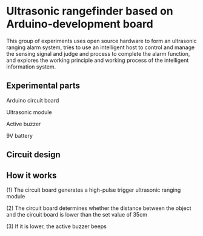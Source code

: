 # Ultrasonic rangefinder based on Arduino-development board

This group of experiments uses open source hardware to form an ultrasonic ranging alarm system, tries to use an intelligent host to control and manage the sensing signal and judge and process to complete the alarm function, and explores the working principle and working process of the intelligent information system.

## Experimental parts


Arduino circuit board

Ultrasonic module

Active buzzer

9V battery

## Circuit design



## How it works


(1) The circuit board generates a high-pulse trigger ultrasonic ranging module

(2) The circuit board determines whether the distance between the object and the circuit board is lower than the set value of 35cm

(3) If it is lower, the active buzzer beeps
